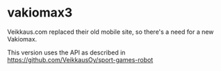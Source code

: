 # vakiomax3

Veikkaus.com replaced their old mobile site, so there's a need for a new Vakiomax.

This version uses the API as described in https://github.com/VeikkausOy/sport-games-robot
